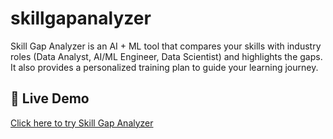 # skillgapanalyzer
Skill Gap Analyzer is an AI + ML tool that compares your skills with industry roles (Data Analyst, AI/ML Engineer, Data Scientist) and highlights the gaps. It also provides a personalized training plan to guide your learning journey.
## 🚀 Live Demo  
[Click here to try Skill Gap Analyzer](https://skillgapanalyzer-9xhgpamacglyp5dkw9jep.streamlit.app/)
